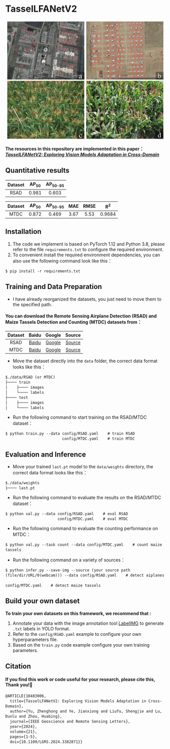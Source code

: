 # TasselLFANetV2
<p align="center">
  <img src="https://github.com/Ye-Sk/TasselLFANetV2/blob/master/data/infer.jpg"/>
</p>  

**The resources in this repository are implemented in this paper：**  
[___TasselLFANetV2: Exploring Vision Models Adaptation in Cross-Domain___](10.1109/LGRS.2024.3382871)

## Quantitative results
|Dataset|AP<sub>50</sub>|AP<sub>50-95</sub>|
| :----: | :----: | :----: |
|RSAD|0.981|0.603|

|Dataset|AP<sub>50</sub>|AP<sub>50-95</sub>|MAE|RMSE|R<sup>2</sup>|
| :----: | :----: | :----: | :----: | :----: | :----: |
|MTDC|0.872|0.469|3.67|5.53|0.9684|

## Installation
1. The code we implement is based on PyTorch 1.12 and Python 3.8, please refer to the file `requirements.txt` to configure the required environment.      
2. To convenient install the required environment dependencies, you can also use the following command look like this：    
~~~
$ pip install -r requirements.txt 
~~~

## Training and Data Preparation
* I have already reorganized the datasets, you just need to move them to the specified path.
#### You can download the Remote Sensing Airplane Detection (RSAD) and Maize Tassels Detection and Counting (MTDC) datasets from：
|Dataset|Baidu|Google|Source|
| :----: | :----: | :----: | :----: |
|RSAD|[Baidu](https://pan.baidu.com/s/1MfCdY824mzyZzeL-QcwJKw?pwd=89hn)|[Google](https://drive.google.com/file/d/1YCquqkTJTfyi5czpO0DG4Pwmdy4WyEiy/view?usp=sharing)|[Source](https://github.com/Ye-Sk/TasselLFANetV2)|
|MTDC|[Baidu](https://pan.baidu.com/s/16ADem84bvIkqLas-wg4kvQ?pwd=zrf6)|[Google](https://drive.google.com/file/d/1Pf7_sNJztEcMNFU5pHW5q3sEafB0po1p/view?usp=sharing)|[Source](https://github.com/poppinace/mtdc)|
* Move the dataset directly into the `data` folder, the correct data format looks like this：
~~~
$./data/RSAD (or MTDC)
├──── train
│    ├──── images
│    └──── labels
├──── test
│    ├──── images
│    └──── labels
~~~
* Run the following command to start training on the RSAD/MTDC dataset：
~~~
$ python train.py --data config/RSAD.yaml    # train RSAD
                         config/MTDC.yaml    # train MTDC
~~~
## Evaluation and Inference
* Move your trained `last.pt` model to the `data/weights` directory, the correct data format looks like this：
~~~
$./data/weights
├──── last.pt
~~~

* Run the following command to evaluate the results on the RSAD/MTDC dataset： 
~~~
$ python val.py --data config/RSAD.yaml    # eval RSAD
                       config/MTDC.yaml    # eval MTDC
~~~

* Run the following command to evaluate the counting performance on MTDC：
~~~
$ python val.py --task count --data config/MTDC.yaml    # count maize tassels
~~~

* Run the following command on a variety of sources：
~~~
$ python infer.py --save-img --source (your source path (file/dir/URL/0(webcam))) --data config/RSAD.yaml    # detect aiplanes
                                                                                         config/MTDC.yaml    # detect maize tassels
~~~

## Build your own dataset
**To train your own datasets on this framework, we recommend that :**  
1. Annotate your data with the image annotation tool [LabelIMG](https://github.com/heartexlabs/labelImg) to generate `.txt` labels in YOLO format.   
2. Refer to the `config/RSAD.yaml` example to configure your own hyperparameters file. 
3. Based on the `train.py` code example configure your own training parameters.

## Citation
#### If you find this work or code useful for your research, please cite this, Thank you!🤗
~~~
@ARTICLE{10483006,
  title={TasselLFANetV2: Exploring Vision Models Adaptation in Cross-Domain}, 
  author={Yu, Zhenghong and Ye, Jianxiong and Liufu, Shengjie and Lu, Dunlu and Zhou, Huabing},
  journal={IEEE Geoscience and Remote Sensing Letters}, 
  year={2024},
  volume={21},
  pages={1-5},
  doi={10.1109/LGRS.2024.3382871}}
~~~

